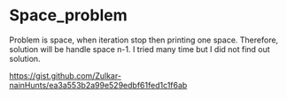 # Space_problem
Problem is space, when iteration stop then printing one space. Therefore, solution will be handle space n-1. I tried  many  time but I did not find out solution.

https://gist.github.com/Zulkar-nainHunts/ea3a553b2a99e529edbf61fed1c1f6ab
